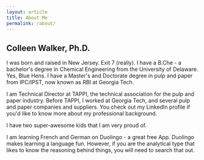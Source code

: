 ```yaml
---
layout: article
title: About Me
permalink: /about/
---
```

Colleen Walker, Ph.D.
---------------------
I was born and raised in New Jersey.  Exit 7 (really).  I have a B.Che - a bachelor's degree in Chemical Engineering from the University of Delaware.  Yes, Blue Hens.  I have a Master's and Doctorate degree in pulp and paper from IPC/IPST, now known as RBI at Georgia Tech.

I am Technical Director at TAPPI, the technical association for the pulp and paper industry.  Before TAPPI, I worked at Georgia Tech, and several pulp and paper companies and suppliers.  You check out my LinkedIn profile if you'd like to know more about my professional background.

I have two super-awesome kids that I am very proud of.

I am learning French and German on Duolingo - a great free App.  Duolingo makes learning a language fun.  However, if you are the analytical type that likes to know the reasoning behind things, you will need to search that out.

